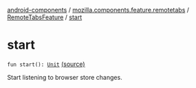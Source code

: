 [android-components](../../index.md) / [mozilla.components.feature.remotetabs](../index.md) / [RemoteTabsFeature](index.md) / [start](./start.md)

# start

`fun start(): `[`Unit`](https://kotlinlang.org/api/latest/jvm/stdlib/kotlin/-unit/index.html) [(source)](https://github.com/mozilla-mobile/android-components/blob/master/components/feature/remotetabs/src/main/java/mozilla/components/feature/remotetabs/RemoteTabsFeature.kt#L38)

Start listening to browser store changes.

